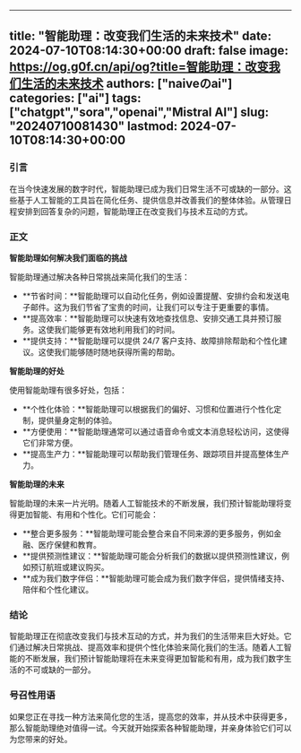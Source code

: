 
---
title: "智能助理：改变我们生活的未来技术"
date: 2024-07-10T08:14:30+00:00
draft: false
image: https://og.g0f.cn/api/og?title=智能助理：改变我们生活的未来技术
authors: ["naiveのai"]
categories: ["ai"]
tags: ["chatgpt","sora","openai","Mistral AI"]
slug: "20240710081430"
lastmod: 2024-07-10T08:14:30+00:00
---
### 引言

在当今快速发展的数字时代，智能助理已成为我们日常生活不可或缺的一部分。这些基于人工智能的工具旨在简化任务、提供信息并改善我们的整体体验。从管理日程安排到回答复杂的问题，智能助理正在改变我们与技术互动的方式。

### 正文

**智能助理如何解决我们面临的挑战**

智能助理通过解决各种日常挑战来简化我们的生活：

* **节省时间：**智能助理可以自动化任务，例如设置提醒、安排约会和发送电子邮件。这为我们节省了宝贵的时间，让我们可以专注于更重要的事情。
* **提高效率：**智能助理可以快速有效地查找信息、安排交通工具并预订服务。这使我们能够更有效地利用我们的时间。
* **提供支持：**智能助理可以提供 24/7 客户支持、故障排除帮助和个性化建议。这使我们能够随时随地获得所需的帮助。

**智能助理的好处**

使用智能助理有很多好处，包括：

* **个性化体验：**智能助理可以根据我们的偏好、习惯和位置进行个性化定制，提供量身定制的体验。
* **方便使用：**智能助理通常可以通过语音命令或文本消息轻松访问，这使得它们非常方便。
* **提高生产力：**智能助理可以帮助我们管理任务、跟踪项目并提高整体生产力。

**智能助理的未来**

智能助理的未来一片光明。随着人工智能技术的不断发展，我们预计智能助理将变得更加智能、有用和个性化。它们可能会：

* **整合更多服务：**智能助理可能会整合来自不同来源的更多服务，例如金融、医疗保健和教育。
* **提供预测性建议：**智能助理可能会分析我们的数据以提供预测性建议，例如预订航班或建议购买。
* **成为我们数字伴侣：**智能助理可能会成为我们数字伴侣，提供情绪支持、陪伴和个性化建议。

### 结论

智能助理正在彻底改变我们与技术互动的方式，并为我们的生活带来巨大好处。它们通过解决日常挑战、提高效率和提供个性化体验来简化我们的生活。随着人工智能的不断发展，我们预计智能助理将在未来变得更加智能和有用，成为我们数字生活的不可或缺的一部分。

### 号召性用语

如果您正在寻找一种方法来简化您的生活，提高您的效率，并从技术中获得更多，那么智能助理绝对值得一试。今天就开始探索各种智能助理，并亲身体验它们可以为您带来的好处。